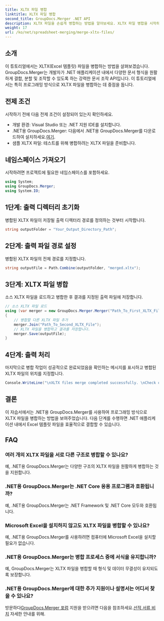 ```yaml
---
title: XLTX 파일 병합
linktitle: XLTX 파일 병합
second_title: GroupDocs.Merger .NET API
description: XLTX 파일을 손쉽게 병합하는 방법을 알아보세요. XLTX 파일 병합을 시작하고 문서 관리 작업을 효율적으로 간소화하세요.
weight: 17
url: /ko/net/spreadsheet-merging/merge-xltx-files/
---
```

## 소개
이 튜토리얼에서는 XLTX(Excel 템플릿) 파일을 병합하는 방법을 살펴보겠습니다. GroupDocs.Merger는 개발자가 .NET 애플리케이션 내에서 다양한 문서 형식을 원활하게 결합, 분할 및 조작할 수 있도록 하는 강력한 문서 조작 API입니다. 이 튜토리얼에서는 특히 프로그래밍 방식으로 XLTX 파일을 병합하는 데 중점을 둡니다.
## 전제 조건
시작하기 전에 다음 전제 조건이 설정되어 있는지 확인하세요.
- 개발 환경: Visual Studio 또는 .NET 지원 IDE를 설치합니다.
-  .NET용 GroupDocs.Merger: 다음에서 .NET용 GroupDocs.Merger를 다운로드하여 설치하세요.[여기](https://releases.groupdocs.com/merger/net/).
- 샘플 XLTX 파일: 테스트를 위해 병합하려는 XLTX 파일을 준비합니다.

## 네임스페이스 가져오기
시작하려면 프로젝트에 필요한 네임스페이스를 포함하세요.
```csharp
using System; 
using GroupDocs.Merger;
using System.IO;
```
## 1단계: 출력 디렉터리 초기화
병합된 XLTX 파일이 저장될 출력 디렉터리 경로를 정의하는 것부터 시작합니다.
```csharp
string outputFolder = "Your_Output_Directory_Path";
```
## 2단계: 출력 파일 경로 설정
병합된 XLTX 파일의 전체 경로를 지정합니다.
```csharp
string outputFile = Path.Combine(outputFolder, "merged.xltx");
```
## 3단계: XLTX 파일 병합
소스 XLTX 파일을 로드하고 병합한 후 결과를 지정된 출력 파일에 저장합니다.
```csharp
// 소스 XLTX 파일 로드
using (var merger = new GroupDocs.Merger.Merger("Path_To_First_XLTX_File"))
{
    // 병합할 다른 XLTX 파일 추가
    merger.Join("Path_To_Second_XLTX_File");
    // XLTX 파일을 병합하고 결과를 저장합니다.
    merger.Save(outputFile);
}
```
## 4단계: 출력 처리
마지막으로 병합 작업이 성공적으로 완료되었음을 확인하는 메시지를 표시하고 병합된 XLTX 파일의 위치를 지정합니다.
```csharp
Console.WriteLine("\nXLTX files merge completed successfully. \nCheck output in {0}", outputFolder);
```

## 결론
이 자습서에서는 .NET용 GroupDocs.Merger를 사용하여 프로그래밍 방식으로 XLTX 파일을 병합하는 방법을 보여주었습니다. 다음 단계를 수행하면 .NET 애플리케이션 내에서 Excel 템플릿 파일을 효율적으로 결합할 수 있습니다.

## FAQ
### 여러 개의 XLTX 파일을 서로 다른 구조로 병합할 수 있나요?
예, .NET용 GroupDocs.Merger는 다양한 구조의 XLTX 파일을 원활하게 병합하는 것을 지원합니다.
### .NET용 GroupDocs.Merger는 .NET Core 응용 프로그램과 호환됩니까?
예, .NET용 GroupDocs.Merger는 .NET Framework 및 .NET Core 모두와 호환됩니다.
### Microsoft Excel을 설치하지 않고도 XLTX 파일을 병합할 수 있나요?
예, .NET용 GroupDocs.Merger를 사용하려면 컴퓨터에 Microsoft Excel을 설치할 필요가 없습니다.
### .NET용 GroupDocs.Merger는 병합 프로세스 중에 서식을 유지합니까?
예, GroupDocs.Merger는 XLTX 파일을 병합할 때 형식 및 데이터 무결성이 유지되도록 보장합니다.
### .NET용 GroupDocs.Merger에 대한 추가 지원이나 설명서는 어디서 찾을 수 있나요?
 방문하다[GroupDocs.Merger 포럼](https://forum.groupdocs.com/c/merger/32) 지원을 받으려면 다음을 참조하세요.[선적 서류 비치](https://tutorials.groupdocs.com/merger/net/) 자세한 안내를 위해.